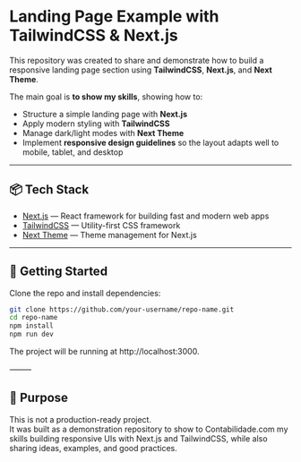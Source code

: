# Landing Page Example with TailwindCSS & Next.js

This repository was created to share and demonstrate how to build a responsive landing page section using **TailwindCSS**, **Next.js**, and **Next Theme**.  

The main goal is **to show my skills**, showing how to:  
- Structure a simple landing page with **Next.js**  
- Apply modern styling with **TailwindCSS**  
- Manage dark/light modes with **Next Theme**  
- Implement **responsive design guidelines** so the layout adapts well to mobile, tablet, and desktop  

---

## 📦 Tech Stack
- [Next.js](https://nextjs.org/) — React framework for building fast and modern web apps  
- [TailwindCSS](https://tailwindcss.com/) — Utility-first CSS framework  
- [Next Theme](https://github.com/pacocoursey/next-themes) — Theme management for Next.js  

---

## 🚀 Getting Started
Clone the repo and install dependencies:

```bash
git clone https://github.com/your-username/repo-name.git
cd repo-name
npm install
npm run dev
```

The project will be running at http://localhost:3000.

⸻

## 🎯 Purpose

This is not a production-ready project.  
It was built as a demonstration repository to show to Contabilidade.com my skills building responsive UIs with Next.js and TailwindCSS, while also sharing ideas, examples, and good practices.
